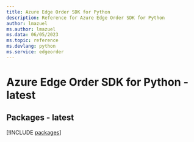 ```yaml
---
title: Azure Edge Order SDK for Python
description: Reference for Azure Edge Order SDK for Python
author: lmazuel
ms.author: lmazuel
ms.data: 06/05/2023
ms.topic: reference
ms.devlang: python
ms.service: edgeorder
---
```

# Azure Edge Order SDK for Python - latest
## Packages - latest
[!INCLUDE [packages](edge-order-index.md)]